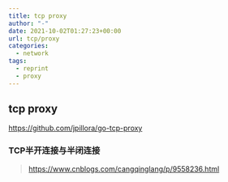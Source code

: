 ```yaml
---
title: tcp proxy
author: "-"
date: 2021-10-02T01:27:23+00:00
url: tcp/proxy
categories:
  - network
tags:
  - reprint
  - proxy
---
```

## tcp proxy

https://github.com/jpillora/go-tcp-proxy

### TCP半开连接与半闭连接

>https://www.cnblogs.com/cangqinglang/p/9558236.html
